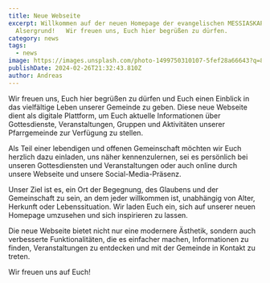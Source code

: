 ```yaml
---
title: Neue Webseite
excerpt: Willkommen auf der neuen Homepage der evangelischen MESSIASKAPELLE am
  Alsergrund!   Wir freuen uns, Euch hier begrüßen zu dürfen.
category: news
tags:
  - news
image: https://images.unsplash.com/photo-1499750310107-5fef28a66643?q=80&w=1470&auto=format&fit=crop&ixlib=rb-4.0.3&ixid=M3wxMjA3fDB8MHxwaG90by1wYWdlfHx8fGVufDB8fHx8fA%3D%3D
publishDate: 2024-02-26T21:32:43.810Z
author: Andreas
---
```


Wir freuen uns, Euch hier begrüßen zu dürfen und Euch einen Einblick in das vielfältige Leben unserer Gemeinde zu geben. Diese neue Webseite dient als digitale Plattform, um Euch aktuelle Informationen über Gottesdienste, Veranstaltungen, Gruppen und Aktivitäten unserer Pfarrgemeinde zur Verfügung zu stellen.

Als Teil einer lebendigen und offenen Gemeinschaft möchten wir Euch herzlich dazu einladen, uns näher kennenzulernen, sei es persönlich bei unseren Gottesdiensten und Veranstaltungen oder auch online durch unsere Webseite und unsere Social-Media-Präsenz.

Unser Ziel ist es, ein Ort der Begegnung, des Glaubens und der Gemeinschaft zu sein, an dem jeder willkommen ist, unabhängig von Alter, Herkunft oder Lebenssituation. Wir laden Euch ein, sich auf unserer neuen Homepage umzusehen und sich inspirieren zu lassen.

Die neue Webseite bietet nicht nur eine modernere Ästhetik, sondern auch verbesserte Funktionalitäten, die es einfacher machen, Informationen zu finden, Veranstaltungen zu entdecken und mit der Gemeinde in Kontakt zu treten.

Wir freuen uns auf Euch!
